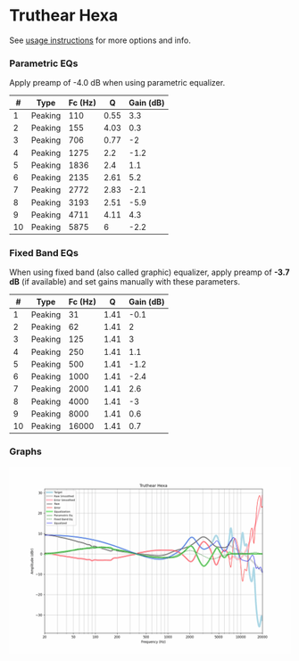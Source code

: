 # Truthear Hexa
See [usage instructions](https://github.com/jaakkopasanen/AutoEq#usage) for more options and info.

### Parametric EQs
Apply preamp of -4.0 dB when using parametric equalizer.

|   # | Type    |   Fc (Hz) |    Q |   Gain (dB) |
|-----|---------|-----------|------|-------------|
|   1 | Peaking |       110 | 0.55 |         3.3 |
|   2 | Peaking |       155 | 4.03 |         0.3 |
|   3 | Peaking |       706 | 0.77 |        -2   |
|   4 | Peaking |      1275 | 2.2  |        -1.2 |
|   5 | Peaking |      1836 | 2.4  |         1.1 |
|   6 | Peaking |      2135 | 2.61 |         5.2 |
|   7 | Peaking |      2772 | 2.83 |        -2.1 |
|   8 | Peaking |      3193 | 2.51 |        -5.9 |
|   9 | Peaking |      4711 | 4.11 |         4.3 |
|  10 | Peaking |      5875 | 6    |        -2.2 |

### Fixed Band EQs
When using fixed band (also called graphic) equalizer, apply preamp of **-3.7 dB** (if available) and set gains manually with these parameters.

|   # | Type    |   Fc (Hz) |    Q |   Gain (dB) |
|-----|---------|-----------|------|-------------|
|   1 | Peaking |        31 | 1.41 |        -0.1 |
|   2 | Peaking |        62 | 1.41 |         2   |
|   3 | Peaking |       125 | 1.41 |         3   |
|   4 | Peaking |       250 | 1.41 |         1.1 |
|   5 | Peaking |       500 | 1.41 |        -1.2 |
|   6 | Peaking |      1000 | 1.41 |        -2.4 |
|   7 | Peaking |      2000 | 1.41 |         2.6 |
|   8 | Peaking |      4000 | 1.41 |        -3   |
|   9 | Peaking |      8000 | 1.41 |         0.6 |
|  10 | Peaking |     16000 | 1.41 |         0.7 |

### Graphs
![](./Truthear%20Hexa.png)
